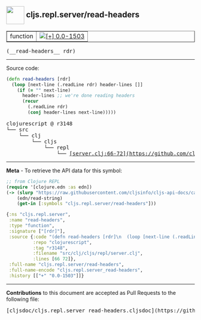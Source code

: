 ## <img width="48px" valign="middle" src="http://i.imgur.com/Hi20huC.png"> cljs.repl.server/read-headers

 <table border="1">
<tr>

<td>function</td>
<td><a href="https://github.com/cljsinfo/cljs-api-docs/tree/0.0-1503"><img valign="middle" alt="[+] 0.0-1503" src="https://img.shields.io/badge/+-0.0--1503-lightgrey.svg"></a> </td>
</tr>
</table>

 <samp>
(__read-headers__ rdr)<br>
</samp>

---





Source code:

```clj
(defn read-headers [rdr]
  (loop [next-line (.readLine rdr) header-lines []]
    (if (= "" next-line)
      header-lines ;; we're done reading headers
      (recur
        (.readLine rdr)
        (conj header-lines next-line)))))
```

 <pre>
clojurescript @ r3148
└── src
    └── clj
        └── cljs
            └── repl
                └── <ins>[server.clj:66-72](https://github.com/clojure/clojurescript/blob/r3148/src/clj/cljs/repl/server.clj#L66-L72)</ins>
</pre>


---

__Meta__ - To retrieve the API data for this symbol:

```clj
;; from Clojure REPL
(require '[clojure.edn :as edn])
(-> (slurp "https://raw.githubusercontent.com/cljsinfo/cljs-api-docs/catalog/cljs-api.edn")
    (edn/read-string)
    (get-in [:symbols "cljs.repl.server/read-headers"]))
```

```clj
{:ns "cljs.repl.server",
 :name "read-headers",
 :type "function",
 :signature ["[rdr]"],
 :source {:code "(defn read-headers [rdr]\n  (loop [next-line (.readLine rdr) header-lines []]\n    (if (= \"\" next-line)\n      header-lines ;; we're done reading headers\n      (recur\n        (.readLine rdr)\n        (conj header-lines next-line)))))",
          :repo "clojurescript",
          :tag "r3148",
          :filename "src/clj/cljs/repl/server.clj",
          :lines [66 72]},
 :full-name "cljs.repl.server/read-headers",
 :full-name-encode "cljs.repl.server_read-headers",
 :history [["+" "0.0-1503"]]}

```

---

__Contributions__ to this document are accepted as Pull Requests to the following file:

 <pre>
[cljsdoc/cljs.repl.server_read-headers.cljsdoc](https://github.com/cljsinfo/cljs-api-docs/blob/master/cljsdoc/cljs.repl.server_read-headers.cljsdoc)
</pre>

